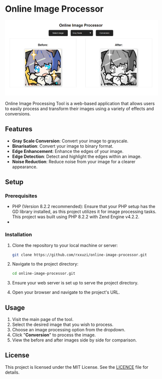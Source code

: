 # Online Image Processor

![img.png](doc/img.png)

Online Image Processing Tool is a web-based application that allows users to easily process and transform their images using a variety of effects and conversions.

## Features

- **Gray Scale Conversion**: Convert your image to grayscale.
- **Binarisation**: Convert your image to binary format.
- **Edge Enhancement**: Enhance the edges of your image.
- **Edge Detection**: Detect and highlight the edges within an image.
- **Noise Reduction**: Reduce noise from your image for a clearer appearance.

## Setup

### Prerequisites

- PHP (Version 8.2.2 recommended): Ensure that your PHP setup has the GD library installed, as this project utilizes it for image processing tasks. This project was built using PHP 8.2.2 with Zend Engine v4.2.2.
- 
### Installation

1. Clone the repository to your local machine or server:
   ```bash
   git clone https://github.com/rxxuzi/online-image-processor.git
   ```

2. Navigate to the project directory:
   ```bash
   cd online-image-processor.git
   ```

3. Ensure your web server is set up to serve the project directory.

4. Open your browser and navigate to the project's URL.

## Usage

1. Visit the main page of the tool.
2. Select the desired image that you wish to process.
3. Choose an image processing option from the dropdown.
4. Click "**Conversion**" to process the image.
5. View the before and after images side by side for comparison.

## License

This project is licensed under the MIT License. See the [LICENCE](./LICENCE) file for details.
